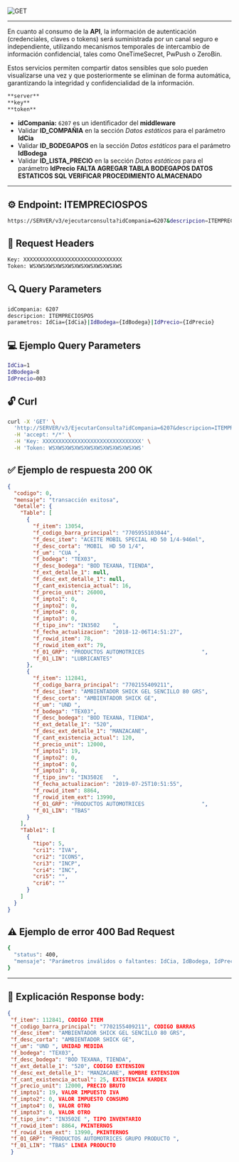 ![GET](https://img.shields.io/badge/v3/EjecutarConsulta-GET-brightgreen.svg)

---
En cuanto al consumo de la **API**, la información de autenticación (credenciales, claves o tokens)
será suministrada por un canal seguro e independiente, utilizando mecanismos temporales de
intercambio de información confidencial, tales como OneTimeSecret, PwPush o ZeroBin.

Estos servicios permiten compartir datos sensibles que solo pueden visualizarse una vez y que
posteriormente se eliminan de forma automática, garantizando la integridad y confidencialidad
de la información.

```bash
**server**
**key**
**token**
```

* **idCompania:** `6207` es un identificador del **middleware**
* Validar **ID_COMPAÑIA** en la sección *Datos estáticos* para el parámetro **IdCia**
* Validar **ID_BODEGAPOS** en la sección *Datos estáticos* para el parámetro **IdBodega**
* Validar **ID_LISTA_PRECIO** en la sección *Datos estáticos* para el parámetro **IdPrecio**
**FALTA AGREGAR TABLA BODEGAPOS DATOS ESTATICOS SQL VERIFICAR PROCEDIMIENTO ALMACENADO**
---

## ⚙️ Endpoint: **ITEMPRECIOSPOS**
```bash
https://SERVER/v3/ejecutarconsulta?idCompania=6207&descripcion=ITEMPRECIOSPOS&parametros=IdCia={IdCia}|IdBodega={IdBodega}|IdPrecio={IdPrecio}
```

## 🧾 Request Headers
```bash
Key: XXXXXXXXXXXXXXXXXXXXXXXXXXXXXXX
Token: WSXWSXWSXWSXWSXWSXWSXWSXWSXWS
```

## 🔍 Query Parameters
```bash
idCompania: 6207
descripcion: ITEMPRECIOSPOS
parametros: IdCia={IdCia}|IdBodega={IdBodega}|IdPrecio={IdPrecio}
```

## 💻 Ejemplo Query Parameters
```bash
IdCia=1
IdBodega=8
IdPrecio=003
```

## 🔓 Curl
```bash
curl -X 'GET' \
  'http://SERVER/v3/EjecutarConsulta?idCompania=6207&descripcion=ITEMPRECIOSPOS&parametros=IdCia%3D1%7CIdBodega%3D8%7CIdPrecio%3D003' \
  -H 'accept: */*' \
  -H 'Key: XXXXXXXXXXXXXXXXXXXXXXXXXXXXXXX' \
  -H 'Token: WSXWSXWSXWSXWSXWSXWSXWSXWSXWS'
```

## ✅ Ejemplo de respuesta 200 OK

```json
{
  "codigo": 0,
  "mensaje": "transacción exitosa",
  "detalle": {
    "Table": [
      {
        "f_item": 13054,
        "f_codigo_barra_principal": "7705955103044",
        "f_desc_item": "ACEITE MOBIL SPECIAL HD 50 1/4-946ml",
        "f_desc_corta": "MOBIL  HD 50 1/4",
        "f_um": "CUA ",
        "f_bodega": "TEX03",
        "f_desc_bodega": "BOD TEXANA, TIENDA",
        "f_ext_detalle_1": null,
        "f_desc_ext_detalle_1": null,
        "f_cant_existencia_actual": 16,
        "f_precio_unit": 26000,
        "f_impto1": 0,
        "f_impto2": 0,
        "f_impto4": 0,
        "f_impto3": 0,
        "f_tipo_inv": "IN3502    ",
        "f_fecha_actualizacion": "2018-12-06T14:51:27",
        "f_rowid_item": 78,
        "f_rowid_item_ext": 79,
        "f_01_GRP": "PRODUCTOS AUTOMOTRICES                  ",
        "f_01_LIN": "LUBRICANTES"
      },
      {
        "f_item": 112841,
        "f_codigo_barra_principal": "7702155409211",
        "f_desc_item": "AMBIENTADOR SHICK GEL SENCILLO 80 GRS",
        "f_desc_corta": "AMBIENTADOR SHICK GE",
        "f_um": "UND ",
        "f_bodega": "TEX03",
        "f_desc_bodega": "BOD TEXANA, TIENDA",
        "f_ext_detalle_1": "520",
        "f_desc_ext_detalle_1": "MANZACANE",
        "f_cant_existencia_actual": 120,
        "f_precio_unit": 12000,
        "f_impto1": 19,
        "f_impto2": 0,
        "f_impto4": 0,
        "f_impto3": 0,
        "f_tipo_inv": "IN3502E   ",
        "f_fecha_actualizacion": "2019-07-25T10:51:55",
        "f_rowid_item": 8864,
        "f_rowid_item_ext": 13990,
        "f_01_GRP": "PRODUCTOS AUTOMOTRICES                  ",
        "f_01_LIN": "TBAS"
      }
    ],
    "Table1": [
      {
        "tipo": 5,
        "cri1": "IVA",
        "cri2": "ICONS",
        "cri3": "INCP",
        "cri4": "INC",
        "cri5": "",
        "cri6": ""
      }
    ]
  }
}
```

## ⚠️ Ejemplo de error 400 Bad Request
```bash
{
  "status": 400,
  "mensaje": "Parámetros inválidos o faltantes: IdCia, IdBodega, IdPrecio"
}
```
---

## 🔮 **Explicación** Response body:
```json
{
 "f_item": 112841, CODIGO ITEM
 "f_codigo_barra_principal": "7702155409211", CODIGO BARRAS
 "f_desc_item": "AMBIENTADOR SHICK GEL SENCILLO 80 GRS",
 "f_desc_corta": "AMBIENTADOR SHICK GE",
 "f_um": "UND ", UNIDAD MEDIDA
 "f_bodega": "TEX03",
 "f_desc_bodega": "BOD TEXANA, TIENDA",
 "f_ext_detalle_1": "520", CODIGO EXTENSION
 "f_desc_ext_detalle_1": "MANZACANE", NOMBRE EXTENSION
 "f_cant_existencia_actual": 25, EXISTENCIA KARDEX
 "f_precio_unit": 12000, PRECIO BRUTO
 "f_impto1": 19, VALOR IMPUESTO IVA
 "f_impto2": 0, VALOR IMPUESTO CONSUMO
 "f_impto4": 0, VALOR OTRO
 "f_impto3": 0, VALOR OTRO
 "f_tipo_inv": "IN3502E ", TIPO INVENTARIO
 "f_rowid_item": 8864, PKINTERNOS
 "f_rowid_item_ext": 13990, PKINTERNOS
 "f_01_GRP": "PRODUCTOS AUTOMOTRICES GRUPO PRODUCTO ",
 "f_01_LIN": "TBAS" LINEA PRODUCTO
 }
 ```